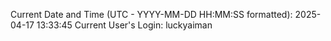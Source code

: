 Current Date and Time (UTC - YYYY-MM-DD HH:MM:SS formatted): 2025-04-17 13:33:45
Current User's Login: luckyaiman
